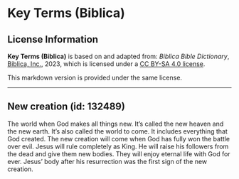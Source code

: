 # Key Terms (Biblica)

## License Information

**Key Terms (Biblica)** is based on and adapted from: _Biblica Bible Dictionary_, [Biblica, Inc.](https://www.biblica.com/), 2023, which is licensed under a [CC BY-SA 4.0 license](https://creativecommons.org/licenses/by-sa/4.0/legalcode.en).

This markdown version is provided under the same license.



--------------------------------

## New creation (id: 132489)

The world when God makes all things new. It’s called the new heaven and the new earth. It’s also called the world to come. It includes everything that God created. The new creation will come when God has fully won the battle over evil. Jesus will rule completely as King. He will raise his followers from the dead and give them new bodies. They will enjoy eternal life with God for ever. Jesus’ body after his resurrection was the first sign of the new creation.


